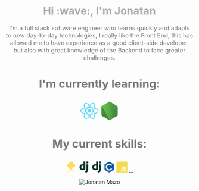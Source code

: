<h1 align="center" style="color: #AAA;">Hi :wave:, I'm Jonatan</h1>
<p align="center" style="font-size: 16px; color: #777">
I'm a full stack software engineer who learns quickly and adapts to new day-to-day technologies, I really like the Front End, this has allowed me to have experience as a good client-side developer, but also with great knowledge of the Backend to face greater challenges.
</p>
<h3 align="center" style="font-size: 30px; color: #777">I'm currently learning:</h3>
<p align="center">
    <img src="https://github.com/devicons/devicon/blob/master/icons/react/react-original.svg" height="50" width="50" alt="React.js">
    <img src="https://github.com/devicons/devicon/blob/master/icons/nodejs/nodejs-original.svg" height="50" width="50" alt="Node.js">
</p>
<h3 align="center" style="font-size: 30px; color: #777">My current skills:</h3>
<p align="center">
    <img src="https://github.com/devicons/devicon/blob/master/icons/python/python-plain-wordmark.svg" height="30" width="30" alt="Python">
    <img src="https://github.com/devicons/devicon/blob/master/icons/django/django-plain.svg" height="30" width="30" alt="Django">
    <img src="https://github.com/devicons/devicon/blob/master/icons/django/django-plain.svg" height="30" width="30" alt="Django">
    <img src="https://github.com/devicons/devicon/blob/master/icons/c/c-plain.svg" height="30" width="30" alt="C">
    <img src="https://github.com/devicons/devicon/blob/master/icons/javascript/javascript-plain.svg" height="30" width="30" alt="JavaScript">
    ...
</p>

<p align="center"> <img src="https://komarev.com/ghpvc/?username=MAZTRO" alt="Jonatan Mazo"/></p>